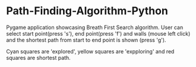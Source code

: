 # Path-Finding-Algorithm-Python

Pygame application showcasing Breath First Search algorithm.
User can select start point(press 's'), end point(press 'f') and walls (mouse left click) and the shortest path from start to end point is shown (press 'g').

Cyan squares are 'explored', yellow squares are 'expploring' and red squares are shortest path.
